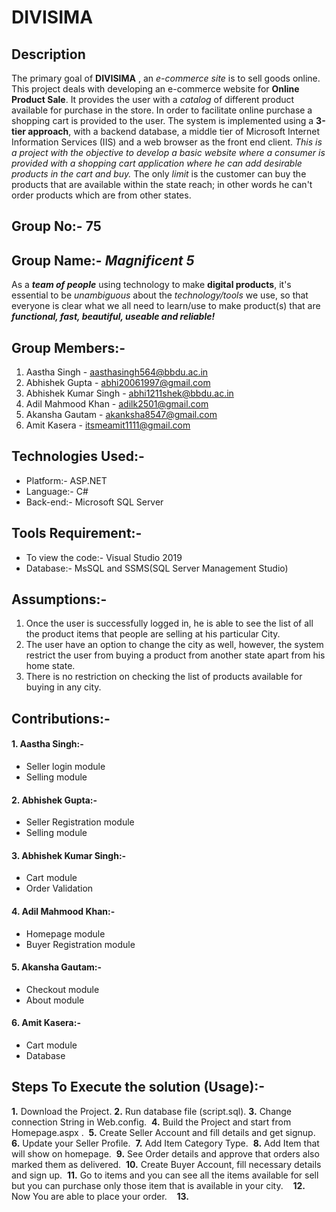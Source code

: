 # DIVISIMA

## Description
The primary goal of **DIVISIMA** , an _e-commerce site_ is to sell goods online. This project deals with developing an e-commerce website for **Online Product Sale**. 
It provides the user with a _catalog_ of different product available for purchase in the store. In order to facilitate online purchase a shopping cart is provided to the user. 
The system is implemented using a **3-tier approach**, with a backend database, a middle tier of Microsoft Internet Information Services (IIS) and a web browser as the front end client. _This is a project with the objective to develop a basic website where a consumer is provided with a shopping cart application where he can add desirable products in the cart and buy._ The only _limit_ is the customer can buy the products that are available within the state reach; in other words he can't order products which are from other states. 

## Group No:- 75

## Group Name:- _Magnificent 5_
As a **_team of people_** using technology to make **digital products**,
it's essential to be _unambiguous_ about the _technology/tools_ we use,
so that everyone is clear what we all need to learn/use
to make product(s) that are **_functional, fast, beautiful, useable and reliable!_**

## Group Members:-
1. Aastha Singh - aasthasingh564@bbdu.ac.in
2. Abhishek Gupta - abhi20061997@gmail.com
3. Abhishek Kumar Singh - abhi1211shek@bbdu.ac.in
4. Adil Mahmood Khan - adilk2501@gmail.com
5. Akansha Gautam - akanksha8547@gmail.com
6. Amit Kasera - itsmeamit1111@gmail.com

## Technologies Used:-
 * Platform:- ASP.NET
 * Language:- C#
 * Back-end:- Microsoft SQL Server

## Tools Requirement:-
 * To view the code:- Visual Studio 2019
 * Database:- MsSQL and SSMS(SQL Server Management Studio)

## Assumptions:-
1. Once the user is successfully logged in, he is able to see the list of all the product items that people are selling at his particular City.
2. The user have an option to change the city as well, however, the system restrict the user from buying a product from another state apart from his home state.
3. There is no restriction on checking the list of products available for buying in any city.

## Contributions:-
#### 1. Aastha Singh:-
* Seller login module
* Selling module
#### 2. Abhishek Gupta:-
* Seller Registration module
* Selling module
#### 3. Abhishek Kumar Singh:-
* Cart module
* Order Validation
#### 4. Adil Mahmood Khan:-
* Homepage module
* Buyer Registration module
#### 5. Akansha Gautam:-
* Checkout module
* About module
#### 6. Amit Kasera:-
* Cart module
* Database

## Steps To Execute the solution (Usage):-
**1.** Download the Project.
**2.** Run database file (script.sql).
**3.** Change connection String in Web.config.
<img src="">
**4.** Build the Project and start from Homepage.aspx .
<img src="">
**5.** Create Seller Account and fill details and get signup.
<img src="">
**6.** Update your Seller Profile.
<img src="">
**7.** Add Item Category Type.
<img src="">
**8.** Add Item that will show on homepage.
<img src="">
**9.** See Order details and approve that orders also marked them as delivered.
<img src="">
**10.** Create Buyer Account, fill necessary details and sign up.
<img src="">
**11.** Go to items and you can see all the items available for sell but you can purchase only those item that is available in your city.
<img src="">
<img src="">
<img src="">
**12.** Now You are able to place your order.
<img src="">
<img src="">
<img src="">
**13.** 
<img src=" ">
